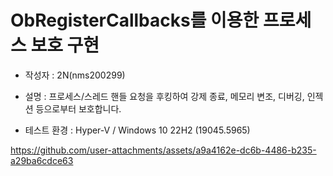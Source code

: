 # ObRegisterCallbacks를 이용한 프로세스 보호 구현

* 작성자 : 2N(nms200299)

* 설명 : 프로세스/스레드 핸들 요청을 후킹하여 강제 종료, 메모리 변조, 디버깅, 인젝션 등으로부터 보호합니다.

* 테스트 환경 : Hyper-V / Windows 10 22H2 (19045.5965)

https://github.com/user-attachments/assets/a9a4162e-dc6b-4486-b235-a29ba6cdce63
